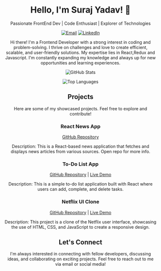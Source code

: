 <!-- My Name -->
<h1 align="center">Hello, I'm Suraj Yadav! 👋</h1>

<!-- My Introduction -->
<p align="center">
  Passionate FrontEnd Dev | Code Enthusiast | Explorer of Technologies
</p>

<!-- Badges or Icons -->
<p align="center">
  <a href="mailto:surajyadav27092001@gmail.com"><img src="https://img.shields.io/badge/Email-%23D14836.svg?&style=flat-square&logo=Gmail&logoColor=white" alt="Email"></a>
  <a href="https://www.linkedin.com/in/surajydv/"><img src="https://img.shields.io/badge/LinkedIn-%230077B5.svg?&style=flat-square&logo=LinkedIn&logoColor=white" alt="LinkedIn"></a>
</p>

<!-- About Me -->
<p align="center">
  Hi there! I'm a Frontend Developer with a strong interest in coding and problem-solving. I thrive on challenges and love to create efficient, scalable, and user-friendly solutions. My expertise lies in React,Redux and Javascript. I'm constantly expanding my knowledge and always up for new opportunities and learning experiences.
</p>

<!-- GitHub Stats -->
<p align="center">
  <img src="https://github-readme-stats.vercel.app/api?username=Suraj010927&show_icons=true&hide_border=true&theme=dark" alt="GitHub Stats">
</p>

<!-- Languages -->
<p align="center">
  <img src="https://github-readme-stats.vercel.app/api/top-langs/?username=Suraj010927&layout=compact&hide_border=true&theme=dark" alt="Top Languages">
</p>


<!-- Projects -->
<h2 align="center">Projects</h2>
<p align="center">
  Here are some of my showcased projects. Feel free to explore and contribute!
</p>

<!-- Project 1 -->
<h3 align="center">React News App</h3>
<p align="center">
  <a href="https://github.com/Suraj010927/React-News-App">GitHub Repository</a> 
</p>
<p align="center">
  Description: This is a React-based news application that fetches and displays news articles from various sources.
  Open repo for more info.
</p>

<!-- Project 2 -->
<h3 align="center">To-Do List App</h3>
<p align="center">
  <a href="https://github.com/Suraj010927/To-Do-List-App">GitHub Repository</a> |
  <a href="https://to-do-list-app-lac.vercel.app/">Live Demo</a>
</p>
<p align="center">
  Description: This is a simple to-do list application built with React where users can add, complete, and delete tasks.
</p>

<!-- Project 3 -->
<h3 align="center">Netflix UI Clone</h3>
<p align="center">
  <a href="https://github.com/Suraj010927/Netflix-UI-Clone">GitHub Repository</a> |
  <a href="https://netflix-ui-clone-tau.vercel.app/">Live Demo</a>
</p>
<p align="center">
  Description: This project is a clone of the Netflix user interface, showcasing the use of HTML, CSS, and JavaScript to create a responsive design.
</p>


<!-- Contact Me -->
<h2 align="center">Let's Connect</h2>
<p align="center">
  I'm always interested in connecting with fellow developers, discussing ideas, and collaborating on exciting projects. Feel free to reach out to me via email or social media!
</p>
